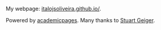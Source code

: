 My webpage: [italojsoliveira.github.io/](italojsoliveira.github.io/).

Powered by [academicpages](https://academicpages.github.io/). Many thanks to [Stuart Geiger](https://github.com/staeiou).
